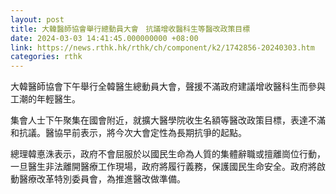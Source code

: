 ```yaml
---
layout: post
title: 大韓醫師協會舉行總動員大會　抗議增收醫科生等醫改政策目標
date: 2024-03-03 14:41:45.000000000 +08:00
link: https://news.rthk.hk/rthk/ch/component/k2/1742856-20240303.htm
categories: rthk
---
```


大韓醫師協會下午舉行全韓醫生總動員大會，聲援不滿政府建議增收醫科生而參與工潮的年輕醫生。

集會人士下午聚集在國會附近，就擴大醫學院收生名額等醫改政策目標，表達不滿和抗議。醫協早前表示，將今次大會定性為長期抗爭的起點。

總理韓悳洙表示，政府不會屈服於以國民生命為人質的集體辭職或擅離崗位行動，一旦醫生非法離開醫療工作現場，政府將履行義務，保護國民生命安全。政府將啟動醫療改革特別委員會，為推進醫改做準備。
